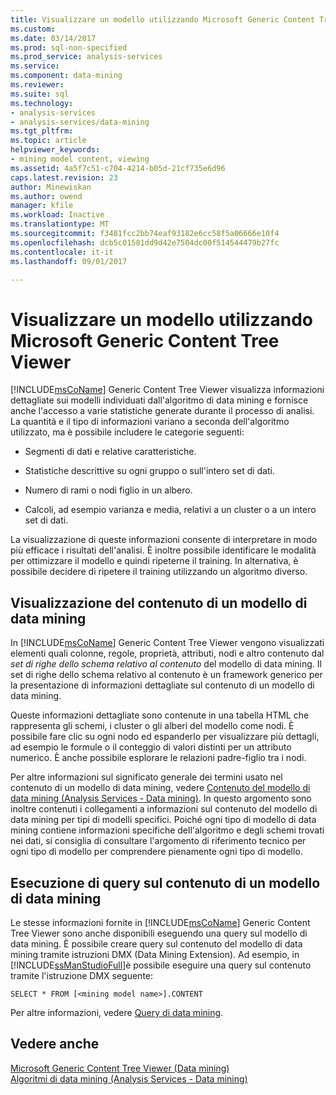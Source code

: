 ```yaml
---
title: Visualizzare un modello utilizzando Microsoft Generic Content Tree Viewer | Documenti Microsoft
ms.custom: 
ms.date: 03/14/2017
ms.prod: sql-non-specified
ms.prod_service: analysis-services
ms.service: 
ms.component: data-mining
ms.reviewer: 
ms.suite: sql
ms.technology:
- analysis-services
- analysis-services/data-mining
ms.tgt_pltfrm: 
ms.topic: article
helpviewer_keywords:
- mining model content, viewing
ms.assetid: 4a5f7c51-c704-4214-b05d-21cf735e6d96
caps.latest.revision: 23
author: Minewiskan
ms.author: owend
manager: kfile
ms.workload: Inactive
ms.translationtype: MT
ms.sourcegitcommit: f3481fcc2bb74eaf93182e6cc58f5a06666e10f4
ms.openlocfilehash: dcb5c01581dd9d42e7504dc00f514544479b27fc
ms.contentlocale: it-it
ms.lasthandoff: 09/01/2017

---
```

# <a name="browse-a-model-using-the-microsoft-generic-content-tree-viewer"></a>Visualizzare un modello utilizzando Microsoft Generic Content Tree Viewer
  [!INCLUDE[msCoName](../../includes/msconame-md.md)] Generic Content Tree Viewer visualizza informazioni dettagliate sui modelli individuati dall'algoritmo di data mining e fornisce anche l'accesso a varie statistiche generate durante il processo di analisi. La quantità e il tipo di informazioni variano a seconda dell'algoritmo utilizzato, ma è possibile includere le categorie seguenti:  
  
-   Segmenti di dati e relative caratteristiche.  
  
-   Statistiche descrittive su ogni gruppo o sull'intero set di dati.  
  
-   Numero di rami o nodi figlio in un albero.  
  
-   Calcoli, ad esempio varianza e media, relativi a un cluster o a un intero set di dati.  
  
 La visualizzazione di queste informazioni consente di interpretare in modo più efficace i risultati dell'analisi. È inoltre possibile identificare le modalità per ottimizzare il modello e quindi ripeterne il training. In alternativa, è possibile decidere di ripetere il training utilizzando un algoritmo diverso.  
  
## <a name="viewing-mining-model-content"></a>Visualizzazione del contenuto di un modello di data mining  
 In [!INCLUDE[msCoName](../../includes/msconame-md.md)] Generic Content Tree Viewer vengono visualizzati elementi quali colonne, regole, proprietà, attributi, nodi e altro contenuto dal *set di righe dello schema relativo al contenuto* del modello di data mining. Il set di righe dello schema relativo al contenuto è un framework generico per la presentazione di informazioni dettagliate sul contenuto di un modello di data mining.  
  
 Queste informazioni dettagliate sono contenute in una tabella HTML che rappresenta gli schemi, i cluster o gli alberi del modello come nodi. È possibile fare clic su ogni nodo ed espanderlo per visualizzare più dettagli, ad esempio le formule o il conteggio di valori distinti per un attributo numerico. È anche possibile esplorare le relazioni padre-figlio tra i nodi.  
  
 Per altre informazioni sul significato generale dei termini usato nel contenuto di un modello di data mining, vedere [Contenuto del modello di data mining &#40;Analysis Services - Data mining&#41;](../../analysis-services/data-mining/mining-model-content-analysis-services-data-mining.md). In questo argomento sono inoltre contenuti i collegamenti a informazioni sul contenuto del modello di data mining per tipi di modelli specifici. Poiché ogni tipo di modello di data mining contiene informazioni specifiche dell'algoritmo e degli schemi trovati nei dati, si consiglia di consultare l'argomento di riferimento tecnico per ogni tipo di modello per comprendere pienamente ogni tipo di modello.  
  
## <a name="querying-mining-model-content"></a>Esecuzione di query sul contenuto di un modello di data mining  
 Le stesse informazioni fornite in [!INCLUDE[msCoName](../../includes/msconame-md.md)] Generic Content Tree Viewer sono anche disponibili eseguendo una query sul modello di data mining. È possibile creare query sul contenuto del modello di data mining tramite istruzioni DMX (Data Mining Extension). Ad esempio, in [!INCLUDE[ssManStudioFull](../../includes/ssmanstudiofull-md.md)]è possibile eseguire una query sul contenuto tramite l'istruzione DMX seguente:  
  
```  
SELECT * FROM [<mining model name>].CONTENT  
```  
  
 Per altre informazioni, vedere [Query di data mining](../../analysis-services/data-mining/data-mining-queries.md).  
  
## <a name="see-also"></a>Vedere anche  
 [Microsoft Generic Content Tree Viewer &#40;Data mining&#41;](http://msdn.microsoft.com/library/751b4393-f6fd-48c1-bcef-bdca589ce34c)   
 [Algoritmi di data mining &#40;Analysis Services - Data mining&#41;](../../analysis-services/data-mining/data-mining-algorithms-analysis-services-data-mining.md)  
  
  

